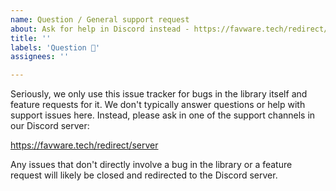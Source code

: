 ```yaml
---
name: Question / General support request
about: Ask for help in Discord instead - https://favware.tech/redirect/server
title: ''
labels: 'Question 🤔'
assignees: ''

---
```


Seriously, we only use this issue tracker for bugs in the library itself and feature requests for it.
We don't typically answer questions or help with support issues here.
Instead, please ask in one of the support channels in our Discord server:

https://favware.tech/redirect/server

Any issues that don't directly involve a bug in the library or a feature request will likely be closed and redirected to the Discord server.

